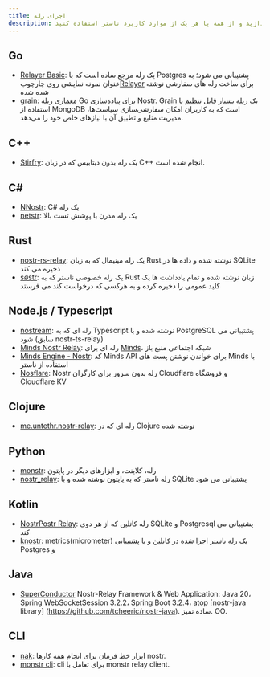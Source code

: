```yaml
---
title: اجرای رله
description: این لیستی از مشخصات تمام رله های شناخته شده ناستر است. فقط درصورتی که قصد راه اندازی رله دارید به این نیاز خواهید داشت. تاکنون رله ها جدای از اپلیکیشن بوده اند. می توانید رله خود را راه بیندازید و از همه یا هر یک از موارد کاربرد ناستر استفاده کنید.
---
```


## Go

-   [Relayer Basic](https://github.com/fiatjaf/relayer/tree/master/examples/basic): یک رله مرجع ساده است که با Postgres پشتیبانی می شود؛ به عنوان نمونه نمایشی روی چارچوب[Relayer](https://github.com/fiatjaf/relayer) برای ساخت رله های سفارشی نوشته شده شده
-   [grain](https://github.com/0ceanSlim/grain): معماری ریله Go برای پیاده‌سازی Nostr. Grain یک ریله بسیار قابل تنظیم با استفاده از MongoDB است که به کاربران امکان سفارشی‌سازی سیاست‌ها، مدیریت منابع و تطبیق آن با نیازهای خاص خود را می‌دهد.

## C++

-   [Stirfry](https://github.com/hoytech/strfry): یک رله بدون دیتابیس که در زبان C++ انجام شده است.

## C#

-   [NNostr](https://github.com/Kukks/NNostr): C# یک رله
-   [netstr](https://github.com/bezysoftware/netstr): یک رله مدرن با پوشش تست بالا

## Rust

-   [nostr-rs-relay](https://sr.ht/~gheartsfield/nostr-rs-relay/): یک رله مینیمال که به زبان Rust نوشته شده و داده ها در SQLite ذخیره می کند
-   [søstr](https://github.com/metasikander/s0str): یک رله خصوصی ناستر که به Rust زبان نوشته شده و تمام یادداشت ها یک کلید عمومی را ذخیره کرده و به هرکسی که درخواست کند می فرستد

## Node.js / Typescript

-   [nostream](https://github.com/Cameri/nostream): رله ای که به Typescript نوشته شده و با PostgreSQL پشتیبانی می شود (سابق nostr-ts-relay)
-   [Minds Nostr Relay](https://gitlab.com/minds/infrastructure/nostr-relay): رله ای برای [Minds](https://www.minds.com)، شبکه اجتماعی منبع باز
-   [Minds Engine - Nostr](https://gitlab.com/minds/engine/-/tree/master/Core/Nostr): کد Minds API برای خواندن نوشتن پست های Minds با استفاده از ناستر
-   [Nosflare](https://github.com/Spl0itable/nosflare): Nostr رله بدون سرور برای کارگران Cloudflare و فروشگاه Cloudflare KV

## Clojure

-   [me.untethr.nostr-relay](https://github.com/atdixon/me.untethr.nostr-relay): رله ای که در Clojure نوشته شده

## Python

-   [monstr](https://github.com/monty888/monstr): رله، کلاینت، و ابزارهای دیگر در پایتون
-   [nostr_relay](https://code.pobblelabs.org/fossil/nostr_relay/): رله ناستر که به پایتون نوشته شده و با SQLite پشتیبانی می شود

## Kotlin

-   [NostrPostr Relay](https://github.com/Giszmo/NostrPostr/tree/master/NostrRelay): رله کاتلین که از هر دوی SQLite و Postgresql پشتیبانی می کند
-   [knostr](https://github.com/lpicanco/knostr): metrics(micrometer) یک رله ناستر اجرا شده در کاتلین و با پشتیبانی Postgres و

## Java

-   [SuperConductor](https://github.com/avlo/superconductor) Nostr-Relay Framework & Web Application: Java 20، Spring WebSocketSession 3.2.2، Spring Boot 3.2.4، atop [nostr-java library] (https://github.com/tcheeric/nostr-java).  ساده تمیز. OO.

## CLI

- [nak](https://github.com/fiatjaf/nak): ابزار خط فرمان برای انجام همه کارها nostr.
- [monstr cli](https://github.com/monty888/monstr_terminal): cli برای تعامل با monstr relay client.
